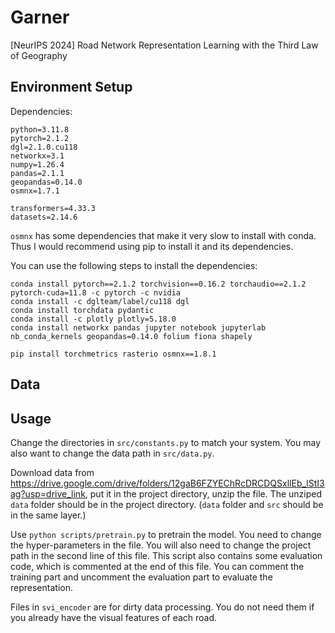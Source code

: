 # Garner
[NeurIPS 2024] Road Network Representation Learning with the Third Law of Geography


## Environment Setup

Dependencies:
```
python=3.11.8
pytorch=2.1.2
dgl=2.1.0.cu118
networkx=3.1
numpy=1.26.4
pandas=2.1.1
geopandas=0.14.0
osmnx=1.7.1

transformers=4.33.3
datasets=2.14.6
```

`osmnx` has some dependencies that make it very slow to install with conda. Thus I would recommend using pip to install it and its dependencies. 

You can use the following steps to install the dependencies:
```
conda install pytorch==2.1.2 torchvision==0.16.2 torchaudio==2.1.2 pytorch-cuda=11.8 -c pytorch -c nvidia
conda install -c dglteam/label/cu118 dgl
conda install torchdata pydantic
conda install -c plotly plotly=5.18.0
conda install networkx pandas jupyter notebook jupyterlab nb_conda_kernels geopandas=0.14.0 folium fiona shapely

pip install torchmetrics rasterio osmnx==1.8.1
```


## Data



## Usage

Change the directories in `src/constants.py` to match your system. You may also want to change the data path in `src/data.py`.

Download data from https://drive.google.com/drive/folders/12gaB6FZYEChRcDRCDQSxllEb_lStI3ag?usp=drive_link, put it in the project directory, unzip the file. The unziped `data` folder should be in the project directory. (`data` folder and `src` should be in the same layer.)

Use `python scripts/pretrain.py` to pretrain the model. You need to change the hyper-parameters in the file. You will also need to change the project path in the second line of this file. This script also contains some evaluation code, which is commented at the end of this file. You can comment the training part and uncomment the evaluation part to evaluate the representation.

Files in `svi_encoder` are for dirty data processing. You do not need them if you already have the visual features of each road.
